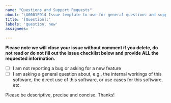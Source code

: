 ```yaml
---
name: "Questions and Support Requests"
about: "\U0001F914 Issue template to use for general questions and support request that are not bugs or feature requests."
title: '[Question]:'
labels: 'question, new'
assignees: ''

---
```


**Please note we will close your issue without comment if you delete, do not read or do not fill out the issue checklist below and provide ALL the requested information.**

- [ ] I am not reporting a bug or asking for a new feature
- [ ] I am asking a general question about, e.g., the internal workings of this software, the direct use of this software, or use cases for this software, etc.

Please be descriptive, precise and concise. Thanks!
